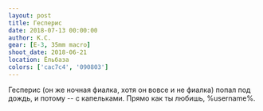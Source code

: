 ```yaml
---
layout: post
title: Гесперис
date: 2018-07-13 00:00:00
author: К.С.
gear: [E-3, 35mm macro]
shoot_date: 2018-06-21
location: Ёльбаза
colors: ['cac7c4', '090803']
---
```

Гесперис (он же ночная фиалка, хотя он вовсе и не фиалка) попал под дождь, и потому -- с капельками. Прямо как ты любишь, %username%.
